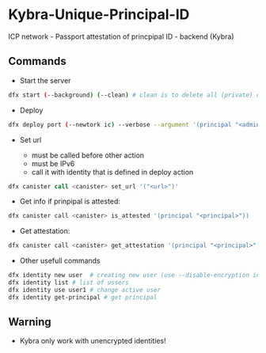 # Kybra-Unique-Principal-ID
ICP network - Passport attestation of princpipal ID - backend (Kybra)

## Commands
 * Start the server
   
```sh
dfx start (--background) (--clean) # clean is to delete all (private) chain
```

* Deploy

```sh
dfx deploy port (--newtork ic) --verbose --argument '(principal "<admin-prinpical-id>")' # use --network -ic to deploy on public chain 
```
* Set url

  * must be called before other action
  * must be IPv6
  * call it with identity that is defined in deploy action

```s
dfx canister call <canister> set_url '("<url>")' 
```

 * Get info if prinpipal is attested:
   
```sh
dfx canister call <canister> is_attested '(principal "<principal>"))
```

 * Get attestation:
   
```sh
dfx canister call <canister> get_attestation '(principal "<principal>")
```

 * Other usefull commands

```sh
dfx identity new user  # creating new user (use --disable-encryption in Kybra!)
dfx identity list # list of ussers
dfx identity use user1 # change active user
dfx identity get-principal # get principal
```

## Warning
 * Kybra only work with unencrypted identities!
